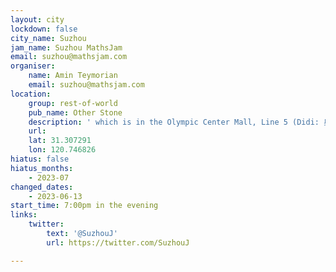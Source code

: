 ```yaml
---
layout: city
lockdown: false
city_name: Suzhou
jam_name: Suzhou MathsJam
email: suzhou@mathsjam.com
organiser:
    name: Amin Teymorian
    email: suzhou@mathsjam.com
location:
    group: rest-of-world
    pub_name: Other Stone
    description: ' which is in the Olympic Center Mall, Line 5 (Didi: 奥体中心商业广场-下沉广场中新大道东999号)'
    url:
    lat: 31.307291
    lon: 120.746826
hiatus: false
hiatus_months:
    - 2023-07
changed_dates:
    - 2023-06-13
start_time: 7:00pm in the evening
links:
    twitter:
        text: '@SuzhouJ'
        url: https://twitter.com/SuzhouJ

---
```


